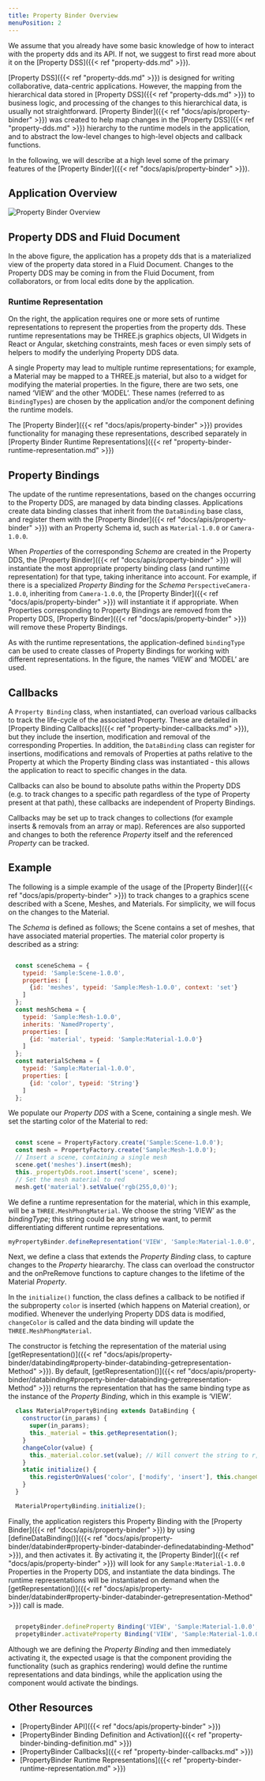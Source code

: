 ```yaml
---
title: Property Binder Overview
menuPosition: 2
---
```


We assume that you already have some basic knowledge of how to interact with the property dds and
its API. If not, we suggest to first read more about it on the [Property DSS]({{< ref "property-dds.md" >}}).

[Property DSS]({{< ref "property-dds.md" >}}) is designed for writing collaborative, data-centric
applications. However, the mapping from the hierarchical data stored in
[Property DSS]({{< ref "property-dds.md" >}}) to business logic, and processing of the changes to this
hierarchical data, is usually not straightforward. [Property Binder]({{< ref "docs/apis/property-binder" >}}) was created to help map changes in the [Property DSS]({{< ref "property-dds.md" >}}) hierarchy to
the runtime models in the application, and to abstract the low-level
changes to high-level objects and callback functions.

In the following, we will describe at a high level some of the primary features
of the [Property Binder]({{< ref "docs/apis/property-binder" >}}).

## Application Overview

![Property Binder Overview](/images/property_binder_overview.png)


## Property DDS and Fluid Document

In the above figure, the application has a propety dds that is a
materialized view of the property data stored in a Fluid Document.
Changes to the Property DDS may be coming in from the Fluid Document,
from collaborators, or from local edits done by the
application.

### Runtime Representation

On the right, the application requires one or more sets of runtime
representations to represent the properties from the property dds. These runtime
representations may be THREE.js graphics objects, UI Widgets in React or Angular, sketching
constraints, mesh faces or even simply sets of helpers to modify the
underlying Property DDS data.

A single Property may lead to multiple runtime representations; for
example, a Material may be mapped to a THREE.js material, but also to a
widget for modifying the material properties. In the figure, there are
two sets, one named ‘VIEW’ and the other ‘MODEL’. These names (referred
to as `BindingTypes`) are chosen by the application and/or the component
defining the runtime models.



The [Property Binder]({{< ref "docs/apis/property-binder" >}}) provides functionality for managing these
representations, described separately in [Property Binder Runtime Representations]({{< ref "property-binder-runtime-representation.md" >}})


## Property Bindings

The update of the runtime representations, based on the changes
occurring to the Property DDS, are managed by data binding
classes. Applications create data binding classes that inherit from the
``DataBinding`` base class, and register them with the [Property Binder]({{< ref "docs/apis/property-binder" >}}) with
an Property Schema id, such as ``Material-1.0.0`` or ``Camera-1.0.0``.

When *Properties* of the corresponding *Schema* are created in the
Property DDS, the [Property Binder]({{< ref "docs/apis/property-binder" >}}) will instantiate the most
appropriate property binding class (and runtime representation) for that
type, taking inheritance into account. For example, if there is a
specialized *Property Binding* for the *Schema* ``PerspectiveCamera-1.0.0``,
inheriting from ``Camera-1.0.0``, the [Property Binder]({{< ref "docs/apis/property-binder" >}}) will instantiate it
if appropriate. When Properties corresponding to Property Bindings are
removed from the Property DDS, [Property Binder]({{< ref "docs/apis/property-binder" >}}) will remove these Property Bindings.

As with the runtime representations, the application-defined
`bindingType` can be used to create classes of Property Bindings for
working with different representations. In the figure, the names ‘VIEW’
and ‘MODEL’ are used.

## Callbacks

A `Property Binding` class, when instantiated, can overload various callbacks
to track the life-cycle of the associated Property. These are detailed
in [Property Binding Callbacks]({{< ref "property-binder-callbacks.md" >}}), but they include the insertion,
modification and removal of the corresponding Properties. In addition,
the `DataBinding` class can register for insertions, modifications and
removals of Properties at paths relative to the Property at which
the Property Binding class was instantiated - this allows the application
to react to specific changes in the data.

Callbacks can also be bound to absolute paths within the Property DDS (e.g.
to track changes to a specific path regardless of the type of Property
present at that path), these callbacks are independent of Property Bindings.

Callbacks may be set up to track changes to collections (for example
inserts & removals from an array or map). References are also supported and
changes to both the reference *Property* itself and the referenced *Property*
can be tracked.

## Example

The following is a simple example of the usage of the [Property Binder]({{< ref "docs/apis/property-binder" >}}) to track changes to a graphics scene described with
a Scene, Meshes, and Materials. For simplicity, we will focus on the changes to the Material.

The *Schema* is defined as follows; the Scene contains a set of meshes, that have associated material properties. The
material color property is described as a string:

```javascript

  const sceneSchema = {
    typeid: 'Sample:Scene-1.0.0',
    properties: [
      {id: 'meshes', typeid: 'Sample:Mesh-1.0.0', context: 'set'}
    ]
  };
  const meshSchema = {
    typeid: 'Sample:Mesh-1.0.0',
    inherits: 'NamedProperty',
    properties: [
      {id: 'material', typeid: 'Sample:Material-1.0.0'}
    ]
  };
  const materialSchema = {
    typeid: 'Sample:Material-1.0.0',
    properties: [
      {id: 'color', typeid: 'String'}
    ]
  };
```
We populate our *Property DDS* with a Scene, containing a single mesh. We set the starting color of the Material to red:

```javascript

  const scene = PropertyFactory.create('Sample:Scene-1.0.0');
  const mesh = PropertyFactory.create('Sample:Mesh-1.0.0');
  // Insert a scene, containing a single mesh
  scene.get('meshes').insert(mesh);
  this._propertyDds.root.insert('scene', scene);
  // Set the mesh material to red
  mesh.get('material').setValue('rgb(255,0,0)');
```

We define a runtime representation for the material, which in this example, will be a
`THREE.MeshPhongMaterial`. We choose the string ‘VIEW’ as the *bindingType*; this string could be any string we want,
to permit differentiating different runtime representations.

```javascript
myPropertyBinder.defineRepresentation('VIEW', 'Sample:Material-1.0.0', () => new THREE.MeshPhongMaterial());
```
Next, we define a class that extends the *Property Binding* class, to capture changes to the *Property* hieararchy. The
class can overload the constructor and the onPreRemove functions to capture changes to the lifetime of the
Material *Property*.

In the ``initialize()`` function, the class defines a callback to be notified if the subproperty ``color`` is inserted
(which happens on Material creation), or modified. Whenever the underlying Property DDS data is modified, ``changeColor`` is
called and the data binding will update the `THREE.MeshPhongMaterial`.

The constructor is fetching the representation of the material using [getRepresentation()]({{< ref "docs/apis/property-binder/databinding#property-binder-databinding-getrepresentation-Method" >}}). By default,
[getRepresentation()]({{< ref "docs/apis/property-binder/databinding#property-binder-databinding-getrepresentation-Method" >}}) returns the representation that has the same binding type as the instance of the *Property Binding*,
which in this example is ‘VIEW’.

```javascript
  class MaterialPropertyBinding extends DataBinding {
    constructor(in_params) {
      super(in_params);
      this._material = this.getRepresentation();
    }
    changeColor(value) {
      this._material.color.set(value); // Will convert the string to r,g,b values
    }
    static initialize() {
      this.registerOnValues('color', ['modify', 'insert'], this.changeColor);
    }
  }

  MaterialPropertyBinding.initialize();
```



Finally, the application registers this Property Binding with the [Property Binder]({{< ref "docs/apis/property-binder" >}}) by using [defineDataBinding()]({{< ref "docs/apis/property-binder/databinder#property-binder-databinder-definedatabinding-Method" >}}), and then
activates it. By activating it, the [Property Binder]({{< ref "docs/apis/property-binder" >}}) will look for any ``Sample:Material-1.0.0`` Properties in the
Property DDS, and instantiate the data bindings. The runtime representations will be instantiated on demand
when the [getRepresentation()]({{< ref "docs/apis/property-binder/databinder#property-binder-databinder-getrepresentation-Method" >}}) call is made.

```javascript

  propetyBinder.defineProperty Binding('VIEW', 'Sample:Material-1.0.0', MaterialPropertyBinding);
  propetyBinder.activateProperty Binding('VIEW', 'Sample:Material-1.0.0');
```
Although we are defining the *Property Binding* and then immediately activating it, the expected usage is that the
component providing the functionality (such as graphics rendering) would define the runtime representations and
data bindings, while the application using the component would activate the bindings.

## Other Resources
 * [PropertyBinder API]({{< ref "docs/apis/property-binder" >}})
 * [PropertyBinder Binding Definition and Activation]({{< ref "property-binder-binding-definition.md" >}})
 * [PropertyBinder Callbacks]({{< ref "property-binder-callbacks.md" >}})
 * [PropertyBinder Runtime Representations]({{< ref "property-binder-runtime-representation.md" >}})
